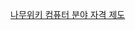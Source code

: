 [나무위키 컴퓨터 분야 자격 제도](https://namu.wiki/w/%ED%8B%80:%EC%BB%B4%ED%93%A8%ED%84%B0%20%EB%B6%84%EC%95%BC%20%EC%9E%90%EA%B2%A9%EC%A6%9D)